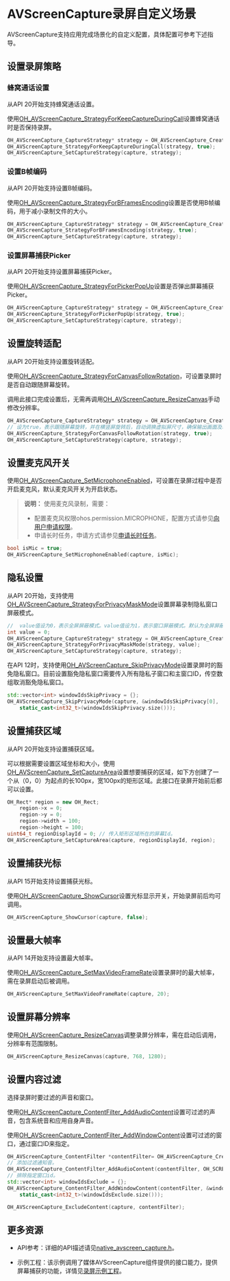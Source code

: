 # AVScreenCapture录屏自定义场景

<!--Kit: Media Kit-->
<!--Subsystem: Multimedia-->
<!--Owner: @zzs_911-->
<!--Designer: @stupig001-->
<!--Tester: @xdlinc-->
<!--Adviser: @w_Machine_cc-->

AVScreenCapture支持应用完成场景化的自定义配置，具体配置可参考下述指导。

## 设置录屏策略

### 蜂窝通话设置

从API 20开始支持蜂窝通话设置。

使用[OH_AVScreenCapture_StrategyForKeepCaptureDuringCall](../../reference/apis-media-kit/capi-native-avscreen-capture-h.md#oh_avscreencapture_strategyforkeepcaptureduringcall)设置蜂窝通话时是否保持录屏。

```c++
OH_AVScreenCapture_CaptureStrategy* strategy = OH_AVScreenCapture_CreateCaptureStrategy();
OH_AVScreenCapture_StrategyForKeepCaptureDuringCall(strategy, true);
OH_AVScreenCapture_SetCaptureStrategy(capture, strategy);
```

### 设置B帧编码

从API 20开始支持设置B帧编码。

使用[OH_AVScreenCapture_StrategyForBFramesEncoding](../../reference/apis-media-kit/capi-native-avscreen-capture-h.md#oh_avscreencapture_strategyforbframesencoding)设置是否使用B帧编码，用于减小录制文件的大小。

```c++
OH_AVScreenCapture_CaptureStrategy* strategy = OH_AVScreenCapture_CreateCaptureStrategy();
OH_AVScreenCapture_StrategyForBFramesEncoding(strategy, true);
OH_AVScreenCapture_SetCaptureStrategy(capture, strategy);
```

### 设置屏幕捕获Picker

从API 20开始支持设置屏幕捕获Picker。

使用[OH_AVScreenCapture_StrategyForPickerPopUp](../../reference/apis-media-kit/capi-native-avscreen-capture-h.md#oh_avscreencapture_strategyforpickerpopup)设置是否弹出屏幕捕获Picker。

```c++
OH_AVScreenCapture_CaptureStrategy* strategy = OH_AVScreenCapture_CreateCaptureStrategy();
OH_AVScreenCapture_StrategyForPickerPopUp(strategy, true);
OH_AVScreenCapture_SetCaptureStrategy(capture, strategy);
```

## 设置旋转适配

从API 20开始支持设置旋转适配。

使用[OH_AVScreenCapture_StrategyForCanvasFollowRotation](../../reference/apis-media-kit/capi-native-avscreen-capture-h.md#oh_avscreencapture_strategyforcanvasfollowrotation)，可设置录屏时是否自动跟随屏幕旋转。

调用此接口完成设置后，无需再调用[OH_AVScreenCapture_ResizeCanvas](../../reference/apis-media-kit/capi-native-avscreen-capture-h.md#oh_avscreencapture_resizecanvas)手动修改分辨率。

```c++
OH_AVScreenCapture_CaptureStrategy* strategy = OH_AVScreenCapture_CreateCaptureStrategy();
// 设为true，表示跟随屏幕旋转，并在横竖屏旋转后，自动调换虚拟屏尺寸，确保输出画面及时跟随旋转。
OH_AVScreenCapture_StrategyForCanvasFollowRotation(strategy, true);
OH_AVScreenCapture_SetCaptureStrategy(capture, strategy);
```

## 设置麦克风开关

使用[OH_AVScreenCapture_SetMicrophoneEnabled](../../reference/apis-media-kit/capi-native-avscreen-capture-h.md#oh_avscreencapture_setmicrophoneenabled)，可设置在录屏过程中是否开启麦克风，默认麦克风开关为开启状态。

> **说明：**
> 使用麦克风录制，需要：
>
> - 配置麦克风权限ohos.permission.MICROPHONE，配置方式请参见[向用户申请权限](../../security/AccessToken/request-user-authorization.md)。
> - 申请长时任务，申请方式请参见[申请长时任务](../../task-management/continuous-task.md)。

```c++
bool isMic = true;
OH_AVScreenCapture_SetMicrophoneEnabled(capture, isMic);
```

## 隐私设置

从API 20开始，支持使用[OH_AVScreenCapture_StrategyForPrivacyMaskMode](../../reference/apis-media-kit/capi-native-avscreen-capture-h.md#oh_avscreencapture_strategyforprivacymaskmode)设置屏幕录制隐私窗口屏蔽模式。


```c++
//  value值设为0，表示全屏屏蔽模式。value值设为1，表示窗口屏蔽模式。默认为全屏屏蔽模式。
int value = 0;
OH_AVScreenCapture_CaptureStrategy* strategy = OH_AVScreenCapture_CreateCaptureStrategy();
OH_AVScreenCapture_StrategyForPrivacyMaskMode(strategy, value);
OH_AVScreenCapture_SetCaptureStrategy(capture, strategy);
```

在API 12时，支持使用[OH_AVScreenCapture_SkipPrivacyMode](../../reference/apis-media-kit/capi-native-avscreen-capture-h.md#oh_avscreencapture_skipprivacymode)设置录屏时的豁免隐私窗口。目前设置豁免隐私窗口需要传入所有隐私子窗口和主窗口ID，传空数组取消豁免隐私窗口。

```c++
std::vector<int> windowIdsSkipPrivacy = {};
OH_AVScreenCapture_SkipPrivacyMode(capture, &windowIdsSkipPrivacy[0],
    static_cast<int32_t>(windowIdsSkipPrivacy.size()));
```

## 设置捕获区域

从API 20开始支持设置捕获区域。

可以根据需要设置区域坐标和大小，使用[OH_AVScreenCapture_SetCaptureArea](../../reference/apis-media-kit/capi-native-avscreen-capture-h.md#oh_avscreencapture_setcapturearea)设置想要捕获的区域，如下方创建了一个从（0，0）为起点的长100px，宽100px的矩形区域。此接口在录屏开始前后都可以设置。

```c++
OH_Rect* region = new OH_Rect;
    region->x = 0;
    region->y = 0;
    region->width = 100;
    region->height = 100;
uint64_t regionDisplayId = 0; // 传入矩形区域所在的屏幕Id。
OH_AVScreenCapture_SetCaptureArea(capture, regionDisplayId, region);
```

## 设置捕获光标

从API 15开始支持设置捕获光标。

使用[OH_AVScreenCapture_ShowCursor](../../reference/apis-media-kit/capi-native-avscreen-capture-h.md#oh_avscreencapture_showcursor)设置光标显示开关，开始录屏前后均可调用。

```c++
OH_AVScreenCapture_ShowCursor(capture, false);
```

## 设置最大帧率

从API 14开始支持设置最大帧率。

使用[OH_AVScreenCapture_SetMaxVideoFrameRate](../../reference/apis-media-kit/capi-native-avscreen-capture-h.md#oh_avscreencapture_setmaxvideoframerate)设置录屏时的最大帧率，需在录屏启动后被调用。

```c++
OH_AVScreenCapture_SetMaxVideoFrameRate(capture, 20);
```

## 设置屏幕分辨率

使用[OH_AVScreenCapture_ResizeCanvas](../../reference/apis-media-kit/capi-native-avscreen-capture-h.md#oh_avscreencapture_resizecanvas)调整录屏分辨率，需在启动后调用，分辨率有范围限制。

```c++
OH_AVScreenCapture_ResizeCanvas(capture, 768, 1280);
```

## 设置内容过滤

选择录屏时要过滤的声音和窗口。

使用[OH_AVScreenCapture_ContentFilter_AddAudioContent](../../reference/apis-media-kit/capi-native-avscreen-capture-h.md#oh_avscreencapture_contentfilter_addaudiocontent)设置可过滤的声音，包含系统音和应用自身声音。

使用[OH_AVScreenCapture_ContentFilter_AddWindowContent](../../reference/apis-media-kit/capi-native-avscreen-capture-h.md#oh_avscreencapture_contentfilter_addwindowcontent)设置可过滤的窗口，通过窗口ID来指定。

```c++
OH_AVScreenCapture_ContentFilter *contentFilter= OH_AVScreenCapture_CreateContentFilter();
// 添加过滤通知音。
OH_AVScreenCapture_ContentFilter_AddAudioContent(contentFilter, OH_SCREEN_CAPTURE_NOTIFICATION_AUDIO);
// 排除指定窗口id。
std::vector<int> windowIdsExclude = {};
OH_AVScreenCapture_ContentFilter_AddWindowContent(contentFilter, &windowIdsExclude[0],
    static_cast<int32_t>(windowIdsExclude.size()));

OH_AVScreenCapture_ExcludeContent(capture, contentFilter);
```

## 更多资源

- API参考：详细的API描述请见[native_avscreen_capture.h](../../reference/apis-media-kit/capi-native-avscreen-capture-h.md)。

- 示例工程：该示例调用了媒体AVScreenCapture组件提供的接口能力，提供屏幕捕获的功能，详情见[录屏示例工程](https://gitcode.com/openharmony/applications_app_samples/tree/master/code/DocsSample/Media/ScreenCapture/ScreenCaptureSample)。
